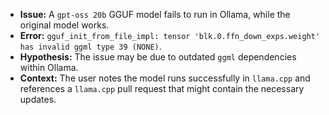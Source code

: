 *   **Issue:** A `gpt-oss 20b` GGUF model fails to run in Ollama, while the original model works.
*   **Error:** `gguf_init_from_file_impl: tensor 'blk.0.ffn_down_exps.weight' has invalid ggml type 39 (NONE)`.
*   **Hypothesis:** The issue may be due to outdated `ggml` dependencies within Ollama.
*   **Context:** The user notes the model runs successfully in `llama.cpp` and references a `llama.cpp` pull request that might contain the necessary updates.
